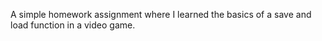 A simple homework assignment where I learned the basics of a save and load function in a video game. 
